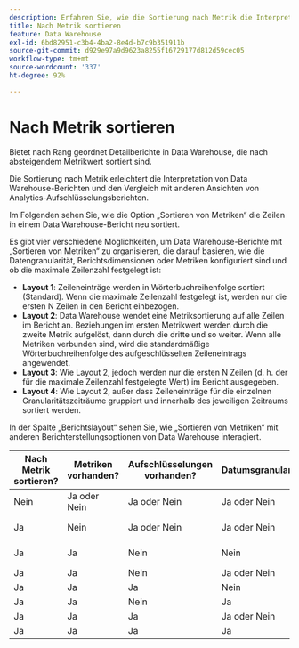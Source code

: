 ```yaml
---
description: Erfahren Sie, wie die Sortierung nach Metrik die Interpretation und den Vergleich von Data Warehouse-Berichten mit anderen Analytics-Aufschlüsselungsansichten erleichtert.
title: Nach Metrik sortieren
feature: Data Warehouse
exl-id: 6bd82951-c3b4-4ba2-8e4d-b7c9b351911b
source-git-commit: d929e97a9d9623a8255f16729177d812d59cec05
workflow-type: tm+mt
source-wordcount: '337'
ht-degree: 92%

---
```


# Nach Metrik sortieren

Bietet nach Rang geordnet Detailberichte in Data Warehouse, die nach absteigendem Metrikwert sortiert sind.

Die Sortierung nach Metrik erleichtert die Interpretation von Data Warehouse-Berichten und den Vergleich mit anderen Ansichten von Analytics-Aufschlüsselungsberichten.

Im Folgenden sehen Sie, wie die Option „Sortieren von Metriken“ die Zeilen in einem Data Warehouse-Bericht neu sortiert.

Es gibt vier verschiedene Möglichkeiten, um Data Warehouse-Berichte mit „Sortieren von Metriken“ zu organisieren, die darauf basieren, wie die Datengranularität, Berichtsdimensionen oder Metriken konfiguriert sind und ob die maximale Zeilenzahl festgelegt ist:

* **Layout 1**: Zeileneinträge werden in Wörterbuchreihenfolge sortiert (Standard). Wenn die maximale Zeilenzahl festgelegt ist, werden nur die ersten N Zeilen in den Bericht einbezogen.
* **Layout 2**: Data Warehouse wendet eine Metriksortierung auf alle Zeilen im Bericht an. Beziehungen im ersten Metrikwert werden durch die zweite Metrik aufgelöst, dann durch die dritte und so weiter. Wenn alle Metriken verbunden sind, wird die standardmäßige Wörterbuchreihenfolge des aufgeschlüsselten Zeileneintrags angewendet.
* **Layout 3**: Wie Layout 2, jedoch werden nur die ersten N Zeilen (d. h. der für die maximale Zeilenzahl festgelegte Wert) im Bericht ausgegeben.
* **Layout 4**: Wie Layout 2, außer dass Zeileneinträge für die einzelnen Granularitätszeiträume gruppiert und innerhalb des jeweiligen Zeitraums sortiert werden.

In der Spalte „Berichtslayout“ sehen Sie, wie „Sortieren von Metriken“ mit anderen Berichterstellungsoptionen von Data Warehouse interagiert.

| Nach Metrik sortieren? | Metriken vorhanden? | Aufschlüsselungen vorhanden? | Datumsgranularität? | Maximale Zeilenzahl festgelegt? | Berichtslayout |
|---|---|---|---|---|---|
| Nein | Ja oder Nein | Ja oder Nein | Ja oder Nein | Ja oder Nein | 1 |
| Ja | Nein | Ja oder Nein | Ja oder Nein | Ja oder Nein | 1 |
| Ja | Ja | Nein | Nein | nicht angegeben | 1 |
| Ja | Ja | Nein | Ja oder Nein | Nein | 1 |
| Ja | Ja | Ja | Nein | Nein | 2 |
| Ja | Ja | Nein | Ja | Ja | 3 |
| Ja | Ja | Ja | Ja oder Nein | Ja | 3 |
| Ja | Ja | Ja | Ja | Nein | 4 |
